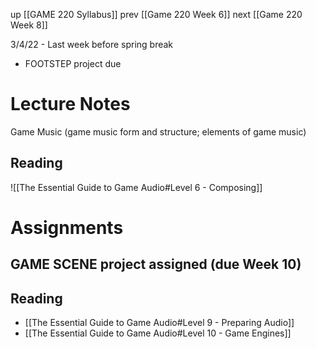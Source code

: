 up [[GAME 220 Syllabus]]
prev [[Game 220 Week 6]]
next [[Game 220 Week 8]]

3/4/22 - Last week before spring break
- FOOTSTEP project due

# Lecture Notes
Game Music (game music form and structure; elements of game music)

## Reading
![[The Essential Guide to Game Audio#Level 6 - Composing]]

# Assignments
## GAME SCENE project assigned (due Week 10)

## Reading
- [[The Essential Guide to Game Audio#Level 9 - Preparing Audio]]
- [[The Essential Guide to Game Audio#Level 10 - Game Engines]]